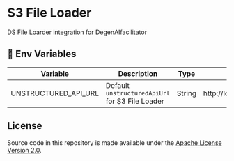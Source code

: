# S3 File Loader

DS File Loarder integration for DegenAIfacilitator

## 🌱 Env Variables

| Variable                     | Description                                                                                     | Type                                             | Default                             |
| ---------------------------- | ----------------------------------------------------------------------------------------------- | ------------------------------------------------ | ----------------------------------- |
| UNSTRUCTURED_API_URL | Default `unstructuredApiUrl` for S3 File Loader                                            | String                                                                    |  http://localhost:8000/general/v0/general          |

## License

Source code in this repository is made available under the [Apache License Version 2.0](https://github.com/Degen-AI-facilitator/DegenAIfacilitator/blob/master/LICENSE.md).